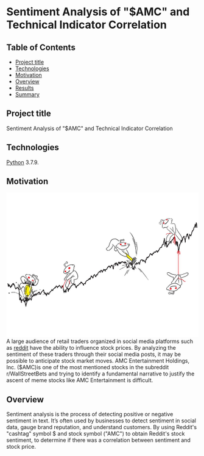 # Sentiment Analysis of "$AMC" and Technical Indicator Correlation


## Table of Contents
* [Project title](#project-title)
* [Technologies](#technologies)
* [Motivation](#motivation)
* [Overview](#overview)
* [Results](#results)
* [Summary](#summary)


## Project title
Sentiment Analysis of "$AMC" and Technical Indicator Correlation

## Technologies
[Python](https://www.python.org/downloads/ "Download Python") 3.7.9.

## Motivation
![](img/bloomberg_redditarticle_img.jpg)
A large audience of retail traders organized in social media platforms such as [reddit](https://www.reddit.com/) have the ability to influence stock prices. By analyzing the sentiment of these traders through their social media posts, it may be possible to anticipate stock market moves. AMC Entertainment Holdings, Inc. ($AMC)is one of the most mentioned stocks in the subreddit r/WallStreetBets and trying to identify a fundamental narrative to justify the ascent of meme stocks like AMC Entertainment is difficult. 

## Overview 

Sentiment analysis is the process of detecting positive or negative sentiment in text. It’s often used by businesses to detect sentiment in social data, gauge brand reputation, and understand customers. By using Reddit's "cashtag" symbol $ and stock symbol ("AMC") to obtain Reddit's stock sentiment, to determine if there was a correlation between sentiment and stock price.

